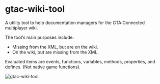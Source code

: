 # gtac-wiki-tool
 A utility tool to help documentation managers for the GTA:Connected multiplayer wiki.
 
 The tool's main purposes include:
  - Missing from the XML, but are on the wiki.
  - On the wiki, but are missing from the XML.
 
 Evaluated items are events, functions, variables, methods, properties, and defines. (Not native game functions).
 
![gtac-wiki-tool](https://user-images.githubusercontent.com/2442591/118379962-7675ea00-b5d6-11eb-93e9-dc4f8a95d97b.png)
